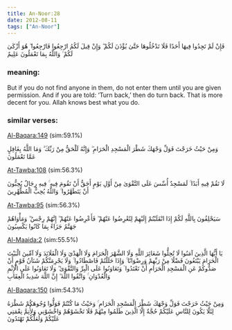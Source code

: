 ```yaml
---
title: An-Noor:28
date: 2012-08-11
tags: ["An-Noor"]
---
```

فَإِنْ لَمْ تَجِدُوا فِيهَا أَحَدًا فَلَا تَدْخُلُوهَا حَتَّىٰ يُؤْذَنَ لَكُمْ ۖ وَإِنْ قِيلَ لَكُمُ ارْجِعُوا فَارْجِعُوا ۖ هُوَ أَزْكَىٰ لَكُمْ ۚ وَاللَّهُ بِمَا تَعْمَلُونَ عَلِيمٌ
### meaning: 
But if you do not find anyone in them, do not enter them until you are given permission. And if you are told: ‘Turn back,’ then do turn back. That is more decent for you. Allah knows best what you do.
### similar verses: 

[Al-Baqara:149](/2/149) (sim:59.1%)

وَمِنْ حَيْثُ خَرَجْتَ فَوَلِّ وَجْهَكَ شَطْرَ الْمَسْجِدِ الْحَرَامِ ۖ وَإِنَّهُ لَلْحَقُّ مِنْ رَبِّكَ ۗ وَمَا اللَّهُ بِغَافِلٍ عَمَّا تَعْمَلُونَ

[At-Tawba:108](/9/108) (sim:56.3%)

لَا تَقُمْ فِيهِ أَبَدًا ۚ لَمَسْجِدٌ أُسِّسَ عَلَى التَّقْوَىٰ مِنْ أَوَّلِ يَوْمٍ أَحَقُّ أَنْ تَقُومَ فِيهِ ۚ فِيهِ رِجَالٌ يُحِبُّونَ أَنْ يَتَطَهَّرُوا ۚ وَاللَّهُ يُحِبُّ الْمُطَّهِّرِينَ

[At-Tawba:95](/9/95) (sim:56.3%)

سَيَحْلِفُونَ بِاللَّهِ لَكُمْ إِذَا انْقَلَبْتُمْ إِلَيْهِمْ لِتُعْرِضُوا عَنْهُمْ ۖ فَأَعْرِضُوا عَنْهُمْ ۖ إِنَّهُمْ رِجْسٌ ۖ وَمَأْوَاهُمْ جَهَنَّمُ جَزَاءً بِمَا كَانُوا يَكْسِبُونَ

[Al-Maaida:2](/5/2) (sim:55.5%)

يَا أَيُّهَا الَّذِينَ آمَنُوا لَا تُحِلُّوا شَعَائِرَ اللَّهِ وَلَا الشَّهْرَ الْحَرَامَ وَلَا الْهَدْيَ وَلَا الْقَلَائِدَ وَلَا آمِّينَ الْبَيْتَ الْحَرَامَ يَبْتَغُونَ فَضْلًا مِنْ رَبِّهِمْ وَرِضْوَانًا ۚ وَإِذَا حَلَلْتُمْ فَاصْطَادُوا ۚ وَلَا يَجْرِمَنَّكُمْ شَنَآنُ قَوْمٍ أَنْ صَدُّوكُمْ عَنِ الْمَسْجِدِ الْحَرَامِ أَنْ تَعْتَدُوا ۘ وَتَعَاوَنُوا عَلَى الْبِرِّ وَالتَّقْوَىٰ ۖ وَلَا تَعَاوَنُوا عَلَى الْإِثْمِ وَالْعُدْوَانِ ۚ وَاتَّقُوا اللَّهَ ۖ إِنَّ اللَّهَ شَدِيدُ الْعِقَابِ

[Al-Baqara:150](/2/150) (sim:54.3%)

وَمِنْ حَيْثُ خَرَجْتَ فَوَلِّ وَجْهَكَ شَطْرَ الْمَسْجِدِ الْحَرَامِ ۚ وَحَيْثُ مَا كُنْتُمْ فَوَلُّوا وُجُوهَكُمْ شَطْرَهُ لِئَلَّا يَكُونَ لِلنَّاسِ عَلَيْكُمْ حُجَّةٌ إِلَّا الَّذِينَ ظَلَمُوا مِنْهُمْ فَلَا تَخْشَوْهُمْ وَاخْشَوْنِي وَلِأُتِمَّ نِعْمَتِي عَلَيْكُمْ وَلَعَلَّكُمْ تَهْتَدُونَ
